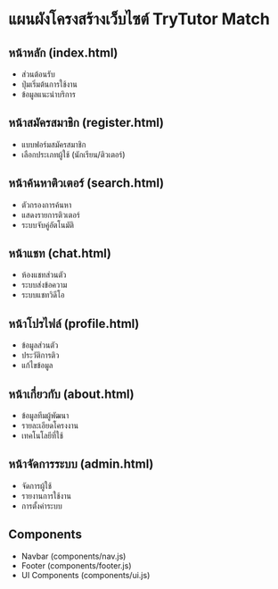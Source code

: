# แผนผังโครงสร้างเว็บไซต์ TryTutor Match

## หน้าหลัก (index.html)
- ส่วนต้อนรับ
- ปุ่มเริ่มต้นการใช้งาน
- ข้อมูลแนะนำบริการ

## หน้าสมัครสมาชิก (register.html)
- แบบฟอร์มสมัครสมาชิก
- เลือกประเภทผู้ใช้ (นักเรียน/ติวเตอร์)

## หน้าค้นหาติวเตอร์ (search.html)
- ตัวกรองการค้นหา
- แสดงรายการติวเตอร์
- ระบบจับคู่อัตโนมัติ

## หน้าแชท (chat.html)
- ห้องแชทส่วนตัว
- ระบบส่งข้อความ
- ระบบแชทวิดีโอ

## หน้าโปรไฟล์ (profile.html)
- ข้อมูลส่วนตัว
- ประวัติการติว
- แก้ไขข้อมูล

## หน้าเกี่ยวกับ (about.html)
- ข้อมูลทีมผู้พัฒนา
- รายละเอียดโครงงาน
- เทคโนโลยีที่ใช้

## หน้าจัดการระบบ (admin.html)
- จัดการผู้ใช้
- รายงานการใช้งาน
- การตั้งค่าระบบ

## Components
- Navbar (components/nav.js)
- Footer (components/footer.js)
- UI Components (components/ui.js)

